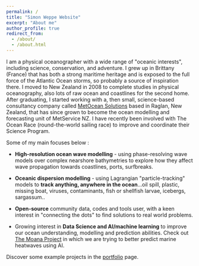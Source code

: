 ```yaml
---
permalink: /
title: "Simon Weppe Website"
excerpt: "About me"
author_profile: true
redirect_from: 
  - /about/
  - /about.html
---
```


I am a physical oceanographer with a wide range of "oceanic interests", including science, conservation, and adventure. I grew up in Brittany (France) that has both a strong maritime heritage and is exposed to the full force of the Atlantic Ocean storms, so probably a source of inspiration there. I moved to New Zealand in 2008 to complete studies in physical oceanography, also lots of raw ocean and coastlines for the second home. After graduating, I started working with a, then small, science-based consultancy company called [MetOcean Solutions](https://www.metocean.co.nz/) based in Raglan, New Zealand, that has since grown to become the ocean modelling and forecasting unit of MetService NZ. I have recently been involved with The Ocean Race (round-the-world sailing race) to improve and coordinate their Science Program. 

Some of my main focuses below :   

- **High-resolution ocean wave modelling** - using phase-resolving wave models over complex nearshore bathymetries to explore how they affect wave propagation towards coastlines, ports, surfbreaks.

- **Oceanic dispersion modelling** - using Lagrangian "particle-tracking" models to **track anything, anywhere in the ocean**...oil spill, plastic, missing boat, viruses, contaminants, fish or shellfish larvae, icebergs, sargassum..

- **Open-source** community data, codes and tools user, with a keen interest in "connecting the dots" to find solutions to real world problems.  

- Growing interest in **Data Science and AI/machine learning** to improve our ocean understanding, modelling and prediction abilities. Check out [The Moana Project](https://www.moanaproject.org/) in which we are trying to better predict marine heatwaves using AI. 


Discover some example projects in the [portfolio](/portfolio) page.
